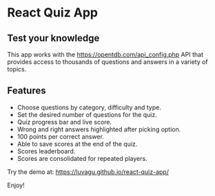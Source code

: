 # React Quiz App

## Test your knowledge

This app works with the https://opentdb.com/api_config.php API that provides access to thousands of questions and answers in a variety of topics.

## Features
- Choose questions by category, difficulty and type.
- Set the desired number of questions for the quiz.
- Quiz progress bar and live score.
- Wrong and right answers highlighted after picking option.
- 100 points per correct answer.
- Able to save scores at the end of the quiz.
- Scores leaderboard.
- Scores are consolidated for repeated players.

Try the demo at: https://luvagu.github.io/react-quiz-app/

Enjoy!
